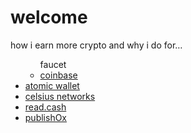 <!-----
title: Welcome
header: make some …
--->

# welcome

how i earn more crypto and why i do for…

<ul>
  <ul><a>faucet</a>
    <li class='icon-fire'><a href='http://blog.pancake.io'>coinbase</a></li>
  </ul>
  <li class='icon-gift'><a href='http://themes.pancake.io'>atomic wallet</a></li>
  <li class='icon-info-sign'><a href='http://docs.pancake.io'>celsius networks</a></li>
  <li class='icon-twitter-sign'><a href='http://twitter.com/pancakeio'>read.cash</a></li>
  <li class='icon-github-sign'><a href='http://github.com/pancakeio'>publishOx</a></li>
</ul>
